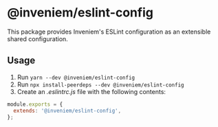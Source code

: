 # @inveniem/eslint-config

This package provides Inveniem's ESLint configuration as an extensible shared
configuration.

## Usage

1. Run `yarn --dev @inveniem/eslint-config`
2. Run `npx install-peerdeps --dev @inveniem/eslint-config`
3. Create an _.eslintrc.js_ file with the following contents:

```javascript
module.exports = {
  extends: '@inveniem/eslint-config',
};
```
